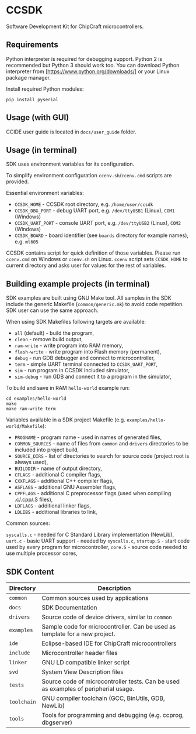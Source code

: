 CCSDK
=====

Software Development Kit for ChipCraft microcontrollers.

Requirements
------------

Python interpreter is required for debugging support. Python 2 is recommended but Python 3 should work too. You can download Python interpreter from [https://www.python.org/downloads/] or your Linux package manager.

Install required Python modules:

    pip install pyserial

Usage (with GUI)
----------------

CCIDE user guide is located in `docs/user_guide` folder.

Usage (in terminal)
-------------------

SDK uses environment variables for its configuration.

To simplify environment configuration `ccenv.sh`/`ccenv.cmd` scripts are provided.

Essential environment variables:

* `CCSDK_HOME` - CCSDK root directory, e.g. `/home/user/ccsdk`
* `CCSDK_DBG_PORT` - debug UART port, e.g. `/dev/ttyUSB1` (Linux), `COM1` (Windows)
* `CCSDK_UART_PORT` - console UART port, e.g. `/dev/ttyUSB2` (Linux), `COM2` (Windows)
* `CCSDK_BOARD` - board identifier (see `boards` directory for example names), e.g. `ml605`

CCSDK contains script for quick definition of those variables.
Please run `ccenv.cmd` on Windows or `ccenv.sh` on Linux.
`ccenv` script sets `CCSDK_HOME` to current directory and asks user for values for the rest of variables.

Building example projects (in terminal)
---------------------------------------

SDK examples are built using GNU Make tool. All samples in the SDK include the generic Makefile (`common/generic.mk`) to avoid code repetition. SDK user can use the same approach.

When using SDK Makefiles following targets are available:

* `all` (default) - build the program,
* `clean` - remove build output,
* `ram-write` - write program into RAM memory,
* `flash-write` - write program into Flash memory (permanent),
* `debug` - run GDB debugger and connect to microcontroller,
* `term` - simple UART terminal connected to `CCSDK_UART_PORT`,
* `sim` - run program in CCSDK included simulator,
* `sim-debug` - run GDB and connect it to a program in the simulator,

To build and save in RAM `hello-world` example run:

    cd examples/hello-world
    make
    make ram-write term

Variables available in a SDK project Makefile (e.g. `examples/hello-world/Makefile`):

* `PROGNAME` - program name - used in names of generated files,
* `COMMON_SOURCES` - name of files from `common` and `drivers` directories to be included into project build,
* `SOURCE_DIRS` - list of directories to search for source code (project root is always used),
* `BUILDDIR` - name of output directory,
* `CFLAGS` - additional C compiler flags,
* `CXXFLAGS` - additional C++ compiler flags,
* `ASFLAGS` - additional GNU Assembler flags,
* `CPPFLAGS` - additional C preprocessor flags (used when compiling .c/.cpp/.S files),
* `LDFLAGS` - additional linker flags,
* `LDLIBS` - additional libraries to link,

Common sources:

`syscalls.c` - needed for C Standard Library implementation (NewLib),
`uart.c` - basic UART support - needed by `syscalls.c`,
`startup.S` - start code used by every program for microcontroller,
`core.S` - source code needed to use multiple processor cores,

SDK Content
-----------

Directory        | Description
---------------- | -----------
`common`         | Common sources used by applications
`docs`           | SDK Documentation
`drivers`        | Source code of device drivers, similar to `common`
`examples`       | Sample code for microcontroller. Can be used as template for a new project.
`ide`            | Eclipse-based IDE for ChipCraft microcontrollers
`include`        | Microcontroller header files
`linker`         | GNU LD compatible linker script
`svd`            | System View Description files
`tests`          | Source code of microcontroller tests. Can be used as examples of peripherial usage.
`toolchain`      | GNU compiler toolchain (GCC, BinUtils, GDB, NewLib)
`tools`          | Tools for programming and debugging (e.g. ccprog, dbgserver)
